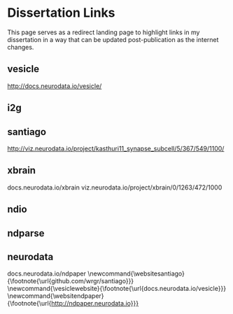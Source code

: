 # Dissertation Links  

This page serves as a redirect landing page to highlight links in my dissertation in a way that can be updated post-publication as the internet changes.

## vesicle
http://docs.neurodata.io/vesicle/

## i2g

## santiago
http://viz.neurodata.io/project/kasthuri11_synapse_subcell/5/367/549/1100/
## xbrain
docs.neurodata.io/xbrain
viz.neurodata.io/project/xbrain/0/1263/472/1000

## ndio

## ndparse

## neurodata

docs.neurodata.io/ndpaper
\newcommand{\websitesantiago}{\footnote{\url{github.com/wrgr/santiago}}}
\newcommand{\vesiclewebsite}{\footnote{\url{docs.neurodata.io/vesicle}}}
\newcommand{\websitendpaper}{\footnote{\url{http://ndpaper.neurodata.io}}}
